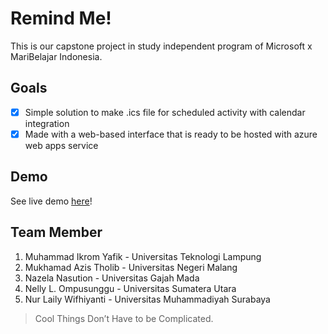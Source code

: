 # Remind Me!
This is our capstone project in study independent program of Microsoft x MariBelajar Indonesia.

## Goals
- [x] Simple solution to make .ics file for scheduled activity with calendar integration 
- [x] Made with a web-based interface that is ready to be hosted with azure web apps service

## Demo
See live demo [here](https://mukhamadazistholib.github.io/)!

## Team Member
1. Muhammad Ikrom Yafik - Universitas Teknologi Lampung
2. Mukhamad Azis Tholib - Universitas Negeri Malang
3. Nazela Nasution - Universitas Gajah Mada 
4. Nelly L. Ompusunggu - Universitas Sumatera Utara
5. Nur Laily Wifhiyanti - Universitas Muhammadiyah Surabaya

> Cool Things Don’t Have to be Complicated.
